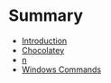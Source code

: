 # Summary

* [Introduction](README.md)
* [Chocolatey](chocolatey.md)
* [n](//n.md)
* [Windows Commands](windows-commands.md)

